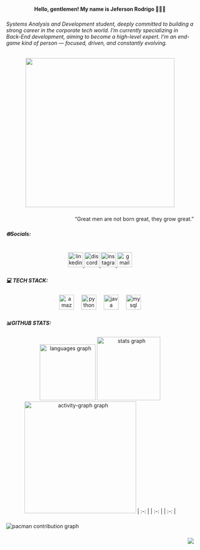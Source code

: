 <h4 align="center">Hello, gentlemen! My name is Jeferson Rodrigo 👨🏻‍💻</h4>

###

<h6 align="left">Systems Analysis and Development student, deeply committed to building a strong career in the corporate tech world. I’m currently specializing in Back-End development, aiming to become a high-level expert. I’m an end-game kind of person — focused, driven, and constantly evolving.</h6>

###

   <p align="center">
  <img src="https://i.imgur.com/1t1ueSs.gif" width="400">
</p>


###

<p align="right">“Great men are not born great, they grow great.”</p>

###

<h5 align="left">🌐Socials:</h5>

###

<br clear="both">

<div align="center">
  <a href="www.linkedin.com/in/jeferson-rodrigo-937676276" target="_blank">
    <img src="https://img.shields.io/static/v1?message=LinkedIn&logo=linkedin&label=&color=0077B5&logoColor=white&labelColor=&style=for-the-badge" height="40" alt="linkedin logo"  />
  </a>
  <a href="https://discord.gg/cWH3pbWg" target="_blank">
    <img src="https://img.shields.io/static/v1?message=Discord&logo=discord&label=&color=7289DA&logoColor=white&labelColor=&style=for-the-badge" height="40" alt="discord logo"  />
  </a>
  <a href="https://www.instagram.com/not_jef?igsh=bnhiaWhrc2QweDB3" target="_blank">
    <img src="https://img.shields.io/static/v1?message=Instagram&logo=instagram&label=&color=E4405F&logoColor=white&labelColor=&style=for-the-badge" height="40" alt="instagram logo"  />
  </a>
  <a href="jefersondacostacomercial@gmail.com" target="_blank">
    <img src="https://img.shields.io/static/v1?message=Gmail&logo=gmail&label=&color=D14836&logoColor=white&labelColor=&style=for-the-badge" height="40" alt="gmail logo"  />
  </a>
</div>

###

<h5 align="left">💻 TECH STACK:</h5>

###

<div align="center">
  <img src="https://skillicons.dev/icons?i=aws" height="40" alt="amazonwebservices logo"  />
  <img width="12" />
  <img src="https://skillicons.dev/icons?i=py" height="40" alt="python logo"  />
  <img width="12" />
  <img src="https://skillicons.dev/icons?i=java" height="40" alt="java logo"  />
  <img width="12" />
  <img src="https://skillicons.dev/icons?i=mysql" height="40" alt="mysql logo"  />
</div>

###

<h5 align="left">📊GITHUB STATS:</h5>

###

<div align="center">
  <img src="https://github-readme-stats.vercel.app/api/top-langs?username=notjef&locale=en&hide_title=false&layout=compact&card_width=320&langs_count=5&theme=dark&hide_border=false&order=2" height="150" alt="languages graph"  />
  <img src="https://github-readme-stats.vercel.app/api?username=notjef&hide_title=false&hide_rank=false&show_icons=true&include_all_commits=true&count_private=true&disable_animations=false&theme=dark&locale=en&hide_border=false&order=1" height="170" alt="stats graph"  />
  <img src="https://github-readme-activity-graph.vercel.app/graph?username=notjef&radius=16&theme=high-contrast&area=true&order=5" height="300" alt="activity-graph graph"  />
  | :-: | | :-: | | :-: | 
</div>

###

<picture>
  <source media="(prefers-color-scheme: dark)" srcset="https://raw.githubusercontent.com/notjef/notjef/output/pacman-contribution-graph-dark.svg">
  <source media="(prefers-color-scheme: light)" srcset="https://raw.githubusercontent.com/notjef/notjef/output/pacman-contribution-graph.svg">
  <img alt="pacman contribution graph" src="https://raw.githubusercontent.com/notjef/notjef/output/pacman-contribution-graph.svg">
</picture>

###

<div align="right">
  <img src="https://visitor-badge.laobi.icu/badge?page_id=notjef.notjef&right_color=crimson"  />
</div>

###


